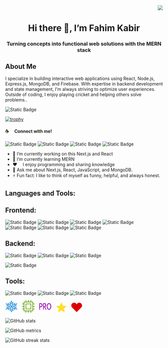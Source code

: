 <img align="right" src="https://scontent.fdac157-1.fna.fbcdn.net/v/t39.30808-6/494539974_1995405870987906_9112023004766828377_n.png?_nc_cat=108&ccb=1-7&_nc_sid=cc71e4&_nc_ohc=xJ6PN_w80g0Q7kNvwFDEFSQ&_nc_oc=AdnfVrz7THshud1Op1zKgTZTU0XZBNoDr_4qt-tMa_J2cseook2pFZzYOnt18VzDPMU&_nc_zt=23&_nc_ht=scontent.fdac157-1.fna&_nc_gid=wHK3HUWNbNzyUBYaU2BOSQ&oh=00_AfHsROKcac2QVz01NyHMgFATCdJK_yZUF2YwUoMnnnqDSQ&oe=681D87C2" />
<br>
 <h1 align="center" color="green" >Hi there 👋, I’m Fahim Kabir</h1>
<h3 align="center">Turning concepts into functional web solutions with the MERN stack  </h3>

## About Me
I specialize in building interactive web applications using React, Node.js, Express.js, MongoDB, and Firebase. With expertise in backend development and state management, I’m always striving to optimize user experiences. Outside of coding, I enjoy playing cricket and helping others solve problems..

![Static Badge](https://img.shields.io/badge/522-green?style=for-the-badge&logo=views&logoColor=white&logoSize=auto&label=Profiles-Views&labelColor=%236495ED&color=%234B0082)

  [![trophy](https://github-profile-trophy.vercel.app/?username=web-pro-fahimkabir1)](https://github.com/ryo-ma/github-profile-trophy)
#### ☕  Connect with me!
![Static Badge](https://img.shields.io/badge/Linkedin-61DBFB?style=for-the-badge&logo=linkedin&logoSize=auto&labelColor=black&link=https%3A%2F%2Fwww.linkedin.com%2Fin%2Ffahim-kabir-3b6a66153%2F) ![Static Badge](https://img.shields.io/badge/Facbook-7fea0b?style=for-the-badge&logo=Facbook&logoSize=auto&labelColor=black&link=https%3A%2F%2Fwww.facebook.com%2Fprofile.php%3Fid%3D100015555360318) ![Static Badge](https://img.shields.io/badge/Gmail-2b0bea?style=for-the-badge&logo=gmail&logoColor=white&logoSize=auto&labelColor=red&color=2b0bea&link=fahim154643%40gmail.com) ![Static Badge](https://img.shields.io/badge/Github-%20f4109b?style=for-the-badge&logo=github&logoColor=white&logoSize=auto&labelColor=f4109b&color=f4109b&link=https%3A%2F%2Fgithub.com%2Fweb-pro-fahimkabir1)


- 🔭 I’m currently working on this Next.js and React 
- 🌱 I’m currently learning MERN
- ♥️  I enjoy programming and sharing knowledge
- 💬 Ask me about Next.js, React, JavaScript, and MongoDB.
- ⚡ Fun fact: I like to think of myself as funny, helpful, and always honest.


<h2 align="left">Languages and Tools:</h2>

<h2 align="left">Frontend:</h2> 

![Static Badge](https://img.shields.io/badge/React-%2373C2FB?style=for-the-badge&logo=react&logoColor=white&logoSize=auto&labelColor=black&color=%2373C2FB&link=https%3A%2F%2Fgithub.com%2Fweb-pro-fahimkabir1)
![Static Badge](https://img.shields.io/badge/Next.JS-00008B?style=for-the-badge&logo=next.js&logoColor=white&logoSize=auto&labelColor=%2339FF14&color=%23BAB86C&link=https%3A%2F%2Fgithub.com%2Fweb-pro-fahimkabir1) ![Static Badge](https://img.shields.io/badge/JavaScript-%23FFEA00?style=for-the-badge&logo=next.js&logoColor=white&logoSize=auto&labelColor=black&color=%23FFEA00&link=https%3A%2F%2Fgithub.com%2Fweb-pro-fahimkabir1) ![Static Badge](https://img.shields.io/badge/Tailwind%20CSS-%2300FFFF?style=for-the-badge&logo=Tailwind%20CSS&logoColor=white&logoSize=auto&labelColor=%231034A6&color=%2300FFFF&link=https%3A%2F%2Fgithub.com%2Fweb-pro-fahimkabir1) ![Static Badge](https://img.shields.io/badge/bootstrap-%234B0082?style=for-the-badge&logo=bootstrap&logoColor=white&logoSize=auto&labelColor=%236495ED&color=%234B0082)
 ![Static Badge](https://img.shields.io/badge/CSS-%236495ED?style=for-the-badge&logo=css&logoColor=white&logoSize=auto&labelColor=%236495ED&color=%236495ED)
 ![Static Badge](https://img.shields.io/badge/HTML-orange?style=for-the-badge&logo=HTML&logoColor=white&logoSize=auto&labelColor=yellow&color=%234682B4)
 
 <h2 align="left">Backend:</h2>
 
 ![Static Badge](https://img.shields.io/badge/Node.js-black?style=for-the-badge&logo=MongoDB&logoColor=white&logoSize=auto&labelColor=blue&color=black)
 ![Static Badge](https://img.shields.io/badge/Express.js-black?style=for-the-badge&logo=MongoDB&logoColor=white&logoSize=auto&labelColor=!%5BStatic%20Badge%5D(https%3A%2F%2Fimg.shields.io%2Fbadge%2FExpress.js-black%3Fstyle%3Dfor-the-badge%26logo%3DMongoDB%26logoColor%3Dwhite%26logoSize%3Dauto%26labelColor%3Dblue%26color%3D%25231A0099)&color=%231A0099)
![Static Badge](https://img.shields.io/badge/Redux.js-black?style=for-the-badge&logo=redux&logoColor=white&logoSize=auto&labelColor=!%5BStatic%20Badge%5D(https%3A%2F%2Fimg.shields.io%2Fbadge%2FExpress.js-black%3Fstyle%3Dfor-the-badge%26logo%3DMongoDB%26logoColor%3Dwhite%26logoSize%3Dauto%26labelColor%3Dblue%26color%3D%25231A0099)&color=%234DE1FF)

![Static Badge](https://img.shields.io/badge/MongoDB-%23660099?style=for-the-badge&logo=MongoDB&logoColor=white&logoSize=auto&labelColor=%23009900&color=%23009900)

<h2 align="left">Tools:</h2>

![Static Badge](https://img.shields.io/badge/Git-black?style=for-the-badge&logo=git&logoColor=white&logoSize=auto&labelColor=!%5BStatic%20Badge%5D(https%3A%2F%2Fimg.shields.io%2Fbadge%2FExpress.js-black%3Fstyle%3Dfor-the-badge%26logo%3DMongoDB%26logoColor%3Dwhite%26logoSize%3Dauto%26labelColor%3Dblue%26color%3D%25231A0099)&color=%235900B3)
![Static Badge](https://img.shields.io/badge/Github-black?style=for-the-badge&logo=github&logoColor=white&logoSize=auto&labelColor=!%5BStatic%20Badge%5D(https%3A%2F%2Fimg.shields.io%2Fbadge%2FExpress.js-black%3Fstyle%3Dfor-the-badge%26logo%3DMongoDB%26logoColor%3Dwhite%26logoSize%3Dauto%26labelColor%3Dblue%26color%3D%25231A0099)&color=%235D8AA8) ![Static Badge](https://img.shields.io/badge/Figma-black?style=for-the-badge&logo=figma&logoColor=black&logoSize=auto&labelColor=!%5BStatic%20Badge%5D(https%3A%2F%2Fimg.shields.io%2Fbadge%2FExpress.js-black%3Fstyle%3Dfor-the-badge%26logo%3DMongoDB%26logoColor%3Dwhite%26logoSize%3Dauto%26labelColor%3Dblue%26color%3D%25231A0099)&color=%234DC3FF)



<a href='https://archiveprogram.github.com/'><img src='https://raw.githubusercontent.com/acervenky/animated-github-badges/master/assets/acbadge.gif' width='40' height='40'></a> <a href='https://docs.github.com/en/developers'><img src='https://raw.githubusercontent.com/acervenky/animated-github-badges/master/assets/devbadge.gif' width='40' height='40'></a> <a href='https://github.com/pricing'><img src='https://raw.githubusercontent.com/acervenky/animated-github-badges/master/assets/pro.gif' width='40' height='40'></a> <a href='https://stars.github.com/'><img src='https://raw.githubusercontent.com/acervenky/animated-github-badges/master/assets/starbadge.gif' width='35' height='35'></a> <a href='https://docs.github.com/en/github/supporting-the-open-source-community-with-github-sponsors'><img src='https://raw.githubusercontent.com/acervenky/animated-github-badges/master/assets/sponsorbadge.gif' width='35' height='35'></a> 




![GitHub stats](https://github-readme-stats.vercel.app/api?username=web-pro-fahimkabir1&show_icons=true)  

![GitHub metrics](https://metrics.lecoq.io/web-pro-fahimkabir1)  

![GitHub streak stats](https://streak-stats.demolab.com/?user=web-pro-fahimkabir1)  







